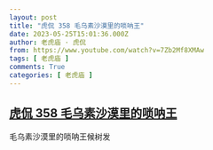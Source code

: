 ```yaml
---
layout: post
title: "虎侃 358 毛乌素沙漠里的唢呐王"
date: 2023-05-25T15:01:36.000Z
author: 老虎庙 · 虎侃
from: https://www.youtube.com/watch?v=7Zb2Mf8XMAw
tags: [ 老虎庙 ]
comments: True
categories: [ 老虎庙 ]
---
```

<!--1685026896000-->
[虎侃 358 毛乌素沙漠里的唢呐王](https://www.youtube.com/watch?v=7Zb2Mf8XMAw)
------

<div>
毛乌素沙漠里的唢呐王候树发
</div>
